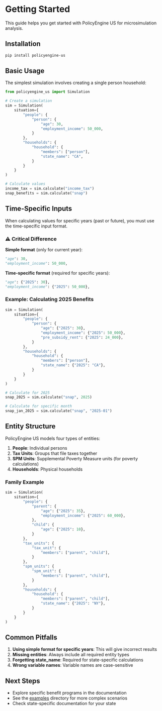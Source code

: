 # Getting Started

This guide helps you get started with PolicyEngine US for microsimulation analysis.

## Installation

```bash
pip install policyengine-us
```

## Basic Usage

The simplest simulation involves creating a single person household:

```python
from policyengine_us import Simulation

# Create a simulation
sim = Simulation(
    situation={
        "people": {
            "person": {
                "age": 30,
                "employment_income": 50_000,
            }
        },
        "households": {
            "household": {
                "members": ["person"],
                "state_name": "CA",
            }
        }
    }
)

# Calculate values
income_tax = sim.calculate("income_tax")
snap_benefits = sim.calculate("snap")
```

## Time-Specific Inputs

When calculating values for specific years (past or future), you must use the time-specific input format.

### ⚠️ Critical Difference

**Simple format** (only for current year):
```python
"age": 30,
"employment_income": 50_000,
```

**Time-specific format** (required for specific years):
```python
"age": {"2025": 30},
"employment_income": {"2025": 50_000},
```

### Example: Calculating 2025 Benefits

```python
sim = Simulation(
    situation={
        "people": {
            "person": {
                "age": {"2025": 30},
                "employment_income": {"2025": 50_000},
                "pre_subsidy_rent": {"2025": 24_000},
            }
        },
        "households": {
            "household": {
                "members": ["person"],
                "state_name": {"2025": "CA"},
            }
        }
    }
)

# Calculate for 2025
snap_2025 = sim.calculate("snap", 2025)

# Calculate for specific month
snap_jan_2025 = sim.calculate("snap", "2025-01")
```

## Entity Structure

PolicyEngine US models four types of entities:

1. **People**: Individual persons
2. **Tax Units**: Groups that file taxes together
3. **SPM Units**: Supplemental Poverty Measure units (for poverty calculations)
4. **Households**: Physical households

### Family Example

```python
sim = Simulation(
    situation={
        "people": {
            "parent": {
                "age": {"2025": 35},
                "employment_income": {"2025": 60_000},
            },
            "child": {
                "age": {"2025": 10},
            }
        },
        "tax_units": {
            "tax_unit": {
                "members": ["parent", "child"],
            }
        },
        "spm_units": {
            "spm_unit": {
                "members": ["parent", "child"],
            }
        },
        "households": {
            "household": {
                "members": ["parent", "child"],
                "state_name": {"2025": "NY"},
            }
        }
    }
)
```

## Common Pitfalls

1. **Using simple format for specific years**: This will give incorrect results
2. **Missing entities**: Always include all required entity types
3. **Forgetting state_name**: Required for state-specific calculations
4. **Wrong variable names**: Variable names are case-sensitive

## Next Steps

- Explore specific benefit programs in the documentation
- See the [examples](../examples) directory for more complex scenarios
- Check state-specific documentation for your state
